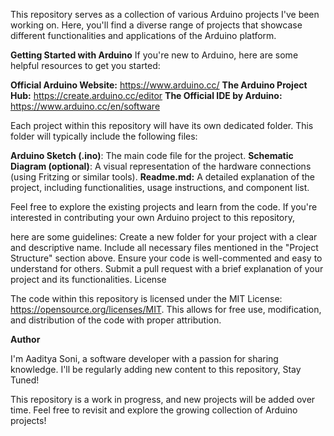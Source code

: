 This repository serves as a collection of various Arduino projects I've been working on. Here, you'll find a diverse range of projects that showcase different functionalities and applications of the Arduino platform.

**Getting Started with Arduino**
If you're new to Arduino, here are some helpful resources to get you started:

**Official Arduino Website:** https://www.arduino.cc/
**The Arduino Project Hub:** https://create.arduino.cc/editor
**The Official IDE by Arduino:** https://www.arduino.cc/en/software

Each project within this repository will have its own dedicated folder. This folder will typically include the following files:

**Arduino Sketch (.ino)**: The main code file for the project.
**Schematic Diagram (optional)**: A visual representation of the hardware connections (using Fritzing or similar tools).
**Readme.md:** A detailed explanation of the project, including functionalities, usage instructions, and component list.

Feel free to explore the existing projects and learn from the code. If you're interested in contributing your own Arduino project to this repository, 

here are some guidelines:
Create a new folder for your project with a clear and descriptive name.
Include all necessary files mentioned in the "Project Structure" section above.
Ensure your code is well-commented and easy to understand for others.
Submit a pull request with a brief explanation of your project and its functionalities.
License

The code within this repository is licensed under the MIT License: https://opensource.org/licenses/MIT.
This allows for free use, modification, and distribution of the code with proper attribution.

**Author**

I'm Aaditya Soni, a software developer with a passion for sharing knowledge. I'll be regularly adding new content to this repository,
Stay Tuned!

This repository is a work in progress, and new projects will be added over time. Feel free to revisit and explore the growing collection of Arduino projects!
